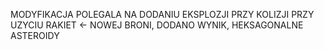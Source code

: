 MODYFIKACJA POLEGALA NA DODANIU EKSPLOZJI PRZY KOLIZJI PRZY UZYCIU RAKIET <- NOWEJ BRONI, DODANO WYNIK, HEKSAGONALNE ASTEROIDY
